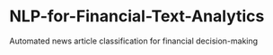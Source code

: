 # NLP-for-Financial-Text-Analytics
Automated news article classification for financial decision-making

